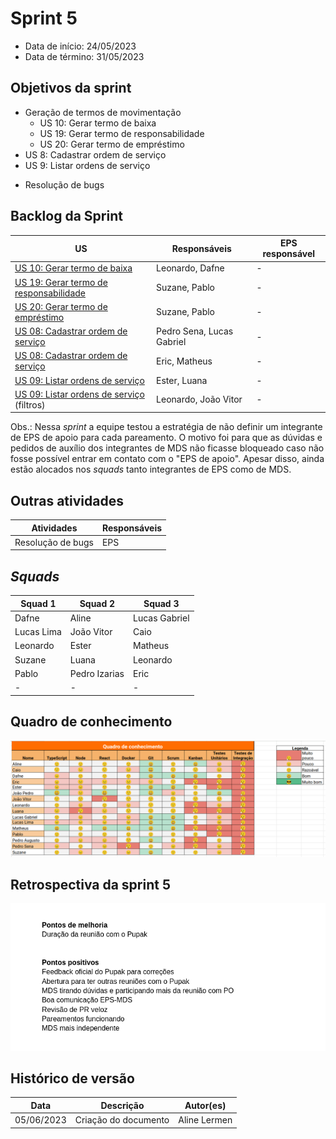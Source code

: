 # Sprint 5

- Data de início: 24/05/2023
- Data de término: 31/05/2023

## Objetivos da sprint
* Geração de termos de movimentação
    - US 10: Gerar termo de baixa
    - US 19: Gerar termo de responsabilidade
    - US 20: Gerar termo de empréstimo
* US 8: Cadastrar ordem de serviço
* US 9: Listar ordens de serviço
- Resolução de bugs

## Backlog da Sprint
|**US**|**Responsáveis**|**EPS responsável**|
|--------|-------------|-------------|
| [US 10: Gerar termo de baixa](https://github.com/fga-eps-mds/2023-1-Alectrion-DOC/issues/37)               | Leonardo, Dafne          | - |
| [US 19: Gerar termo de responsabilidade](https://github.com/fga-eps-mds/2023-1-Alectrion-DOC/issues/37)    | Suzane, Pablo            | - |
| [US 20: Gerar termo de empréstimo](https://github.com/fga-eps-mds/2023-1-Alectrion-DOC/issues/37)          | Suzane, Pablo            | - |
| [US 08: Cadastrar ordem de serviço](https://github.com/fga-eps-mds/2023-1-alectrion-doc/issues/50)         | Pedro Sena, Lucas Gabriel| - |
| [US 08: Cadastrar ordem de serviço](https://github.com/fga-eps-mds/2023-1-alectrion-doc/issues/50)         | Eric, Matheus            | - |
| [US 09: Listar ordens de serviço](https://github.com/fga-eps-mds/2023-1-Alectrion-DOC/issues/81)           | Ester, Luana             | - |
| [US 09: Listar ordens de serviço](https://github.com/fga-eps-mds/2023-1-Alectrion-DOC/issues/81) (filtros) | Leonardo, João Vitor     | - |

Obs.: Nessa *sprint* a equipe testou a estratégia de não definir um integrante de EPS de apoio para cada pareamento. O motivo foi para que as dúvidas e pedidos de auxílio dos integrantes de MDS não ficasse bloqueado caso não fosse possível entrar em contato com o "EPS de apoio". Apesar disso, ainda estão alocados nos *squads* tanto integrantes de EPS como de MDS.

## Outras atividades
|**Atividades**|**Responsáveis**|
|--------|-------------|
Resolução de bugs | EPS

## *Squads*
|**Squad 1** |**Squad 2**     |**Squad 3**|
|------------|----------------|-----------|
| Dafne      | Aline          | Lucas Gabriel
| Lucas Lima | João Vitor     | Caio
| Leonardo   | Ester          | Matheus
| Suzane     | Luana          | Leonardo
| Pablo      | Pedro Izarias  | Eric
|     -      |       -        |    -


## Quadro de conhecimento
<img src="../../assets/quadro-conhecimento/quadro-sprint5.png">

## Retrospectiva da sprint 5
<img src="../../assets/retrospectivas/retro-sprint5.png">

## Histórico de versão

|**Data**|**Descrição**|**Autor(es)**|
|--------|-------------|--------------|
| 05/06/2023 | Criação do documento | Aline Lermen |
